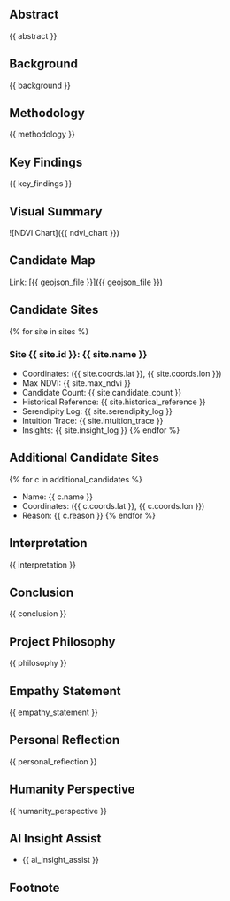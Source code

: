
## Abstract
{{ abstract }}

## Background
{{ background }}

## Methodology
{{ methodology }}

## Key Findings
{{ key_findings }}

## Visual Summary
![NDVI Chart]({{ ndvi_chart }})

## Candidate Map
Link: [{{ geojson_file }}]({{ geojson_file }})

## Candidate Sites
{% for site in sites %}
### Site {{ site.id }}: {{ site.name }}
- Coordinates: ({{ site.coords.lat }}, {{ site.coords.lon }})
- Max NDVI: {{ site.max_ndvi }}
- Candidate Count: {{ site.candidate_count }}
- Historical Reference: {{ site.historical_reference }}
- Serendipity Log: {{ site.serendipity_log }}
- Intuition Trace: {{ site.intuition_trace }}
- Insights: {{ site.insight_log }}
{% endfor %}

## Additional Candidate Sites
{% for c in additional_candidates %}
- Name: {{ c.name }}
- Coordinates: ({{ c.coords.lat }}, {{ c.coords.lon }})
- Reason: {{ c.reason }}
{% endfor %}

## Interpretation
{{ interpretation }}

## Conclusion
{{ conclusion }}

## Project Philosophy
{{ philosophy }}

## Empathy Statement
{{ empathy_statement }}

## Personal Reflection
{{ personal_reflection }}

## Humanity Perspective
{{ humanity_perspective }}

## AI Insight Assist
- {{ ai_insight_assist }}

## Footnote

